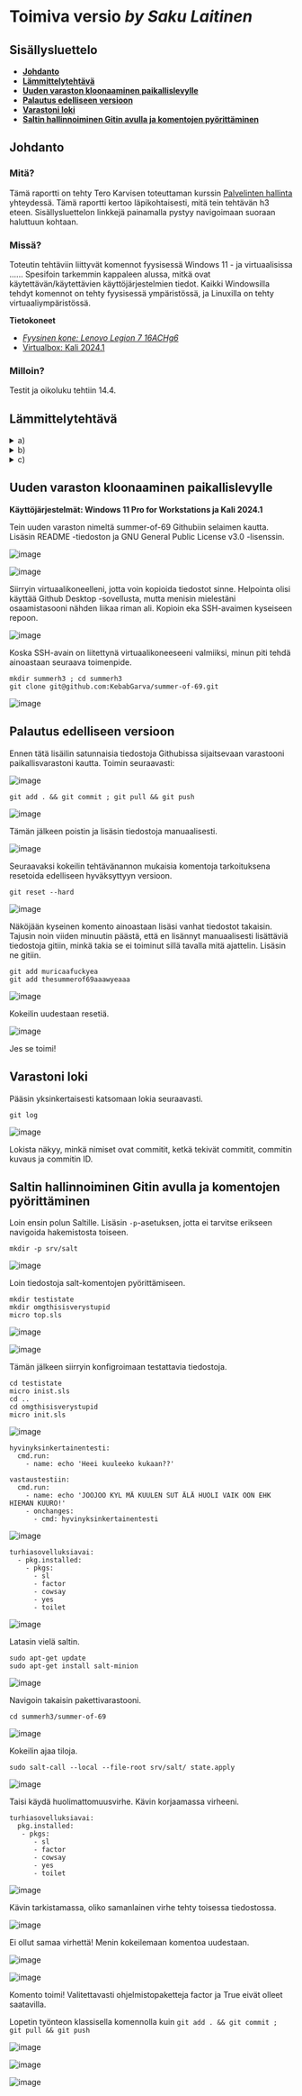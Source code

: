 # Toimiva versio _by Saku Laitinen_

## Sisällysluettelo

- **[Johdanto](https://github.com/KebabGarva/Linux-palvelinten-hallinta-bgu248/blob/main/h3.md#Johdanto)**
- **[Lämmittelytehtävä](https://github.com/KebabGarva/Linux-palvelinten-hallinta-bgu248/blob/main/h3.md#Lämmittelytehtävä)**
- **[Uuden varaston kloonaaminen paikallislevylle](https://github.com/KebabGarva/Linux-palvelinten-hallinta-bgu248/blob/main/h3.md#Uuden-varaston-kloonaaminen-paikallislevylle)**
- **[Palautus edelliseen versioon](https://github.com/KebabGarva/Linux-palvelinten-hallinta-bgu248/blob/main/h3.md#Palautus-edelliseen-versioon)**
- **[Varastoni loki](https://github.com/KebabGarva/Linux-palvelinten-hallinta-bgu248/blob/main/h3.md#Varastoni-loki)**
- **[Saltin hallinnoiminen Gitin avulla ja komentojen pyörittäminen](https://github.com/KebabGarva/Linux-palvelinten-hallinta-bgu248/blob/main/h3.md#Saltin-hallinnoiminen-Gitin-avulla-ja-komentojen-pyörittäminen)**


## Johdanto

### Mitä?

Tämä raportti on tehty Tero Karvisen toteuttaman kurssin [Palvelinten hallinta](https://terokarvinen.com/2024/configuration-management-2024-spring/) yhteydessä. Tämä raportti kertoo läpikohtaisesti, mitä tein tehtävän h3 eteen. Sisällysluettelon linkkejä painamalla pystyy navigoimaan suoraan haluttuun kohtaan.

### Missä?

Toteutin tehtäviin liittyvät komennot fyysisessä Windows 11 - ja virtuaalisissa ...... Spesifoin tarkemmin kappaleen alussa, mitkä ovat käytettävän/käytettävien käyttöjärjestelmien tiedot. Kaikki Windowsilla tehdyt komennot on tehty fyysisessä ympäristössä, ja Linuxilla on tehty virtuaaliympäristössä. 

**Tietokoneet**

- [*Fyysinen kone: Lenovo Legion 7 16ACHg6*](https://nanoreview.net/en/laptop/lenovo-legion-7-2021-amd?m=c.1_g.3_r.3_s.3)
- [Virtualbox: Kali 2024.1](https://www.kali.org/get-kali/#kali-virtual-machines)

### Milloin?

Testit ja oikoluku tehtiin 14.4.

## Lämmittelytehtävä

<details>

<summary>a)</summary>

### Git pähkinänkuoressa

- Git on versionhallintaohjelma, jonka on kehittänyt Linus Torvalds.
- Eroaa muista versionhallintaohjelmista niin, että ei mitata pelkästään muutoksia vaan huomioi koko projektin yhdeksi versioksi
- Koko projektin historia ja versiot ovat tallennettuna kovalevylle.
  - Gitiä voidaan käyttää **KOKONAAN** ilman verkkkoyhteyttä
- Yksinkertaisimmillaan Gitiä käytetään seuraavasti:
  1. Tehdään tarvittavat muokkaukset työhakemistossa
  2. Valitaan haluamat tiedostot commitia varten
  3. Tehdään commit ja tarvittaessa push, jotta tallentuu oikea versio.

https://git-scm.com/book/en/v2/Getting-Started-What-is-Git%3F

</details>

<details>

  <summary>b)</summary>

  ### git add . && git commit; git pull && git push

- Tämä komentosarja on opetettu kurssilla olemaan ainoa komentosarja, jonka on muistettava gitin käytössä
- Komentosarja jakaantuu neljään komentoon ja kahteen vaiheeseen
  - git add .
    - lisää muutokset commitia varten
  - git commit
    - commitilla tehdään muutokset paikalliseen varastoon
  - git pull
    - sisällyttää etävaraston kokonaisuuden paikallisvaraston kokonaisuuteen
  - git push
    - git pull toisinpäin.
  - Ensimmäisessä vaiheessa vahvistetaan muutokset paikallisvarastoon.
  - Toisessa vaiheessa otetaan etävaraston muutokset käyttöön, ja jos se onnistuu, paikallisvaraston muutokset sisällytetään etävarastoon.

</details>

<details>

  <summary>c)</summary>

  ### Varaston terokarvinen/suolax/ historia

  - Kaikki muutokset toteutettiin saman päivän aikana
  - Kahdeksan commitia yhteensä
  - Demontroi, että omia commit-viestejä voi tehdä

https://github.com/terokarvinen/suolax/commits/main/

</details>

## Uuden varaston kloonaaminen paikallislevylle

**Käyttöjärjestelmät: Windows 11 Pro for Workstations ja Kali 2024.1**

Tein uuden varaston nimeltä summer-of-69 Githubiin selaimen kautta. Lisäsin README -tiedoston ja GNU General Public License v3.0 -lisenssin.

![image](https://github.com/KebabGarva/Linux-palvelinten-hallinta-bgu248/assets/89390996/9e987853-988c-44c7-8b7b-6c76680f1c15)

![image](https://github.com/KebabGarva/Linux-palvelinten-hallinta-bgu248/assets/89390996/6f0b07e4-e9ac-47d1-923e-b9cbe6791748)

Siirryin virtuaalikoneelleni, jotta voin kopioida tiedostot sinne. Helpointa olisi käyttää Github Desktop -sovellusta, mutta menisin mielestäni osaamistasooni nähden liikaa riman ali. Kopioin eka SSH-avaimen kyseiseen repoon.

![image](https://github.com/KebabGarva/Linux-palvelinten-hallinta-bgu248/assets/89390996/d435c92b-a0d8-421f-b375-0e24dd8cfc4e)

Koska SSH-avain on liitettynä virtuaalikoneeseeni valmiiksi, minun piti tehdä ainoastaan seuraava toimenpide.

```
mkdir summerh3 ; cd summerh3
git clone git@github.com:KebabGarva/summer-of-69.git
```
![image](https://github.com/KebabGarva/Linux-palvelinten-hallinta-bgu248/assets/89390996/73dde064-fb5b-4569-9b50-3f728c8b0b12)

## Palautus edelliseen versioon

Ennen tätä lisäilin satunnaisia tiedostoja Githubissa sijaitsevaan varastooni paikallisvarastoni kautta. Toimin seuraavasti:

![image](https://github.com/KebabGarva/Linux-palvelinten-hallinta-bgu248/assets/89390996/06222e9c-8ad9-4c67-b9a0-deed4754c32e)

```
git add . && git commit ; git pull && git push
```

![image](https://github.com/KebabGarva/Linux-palvelinten-hallinta-bgu248/assets/89390996/e717f8af-a947-4542-b611-1b5c4dd62a87)

Tämän jälkeen poistin ja lisäsin tiedostoja manuaalisesti.

![image](https://github.com/KebabGarva/Linux-palvelinten-hallinta-bgu248/assets/89390996/04733f52-1106-459e-8a2d-44908880ff16)

Seuraavaksi kokeilin tehtävänannon mukaisia komentoja tarkoituksena resetoida edelliseen hyväksyttyyn versioon.

```
git reset --hard
```

![image](https://github.com/KebabGarva/Linux-palvelinten-hallinta-bgu248/assets/89390996/437ce868-94ab-45c4-839c-8a515345bfac)

Näköjään kyseinen komento ainoastaan lisäsi vanhat tiedostot takaisin. Tajusin noin viiden minuutin päästä, että en lisännyt manuaalisesti lisättäviä tiedostoja gitiin, minkä takia se ei toiminut sillä tavalla mitä ajattelin. Lisäsin ne gitiin.

```
git add muricaafuckyea
git add thesummerof69aaawyeaaa
```
![image](https://github.com/KebabGarva/Linux-palvelinten-hallinta-bgu248/assets/89390996/4c7bed4d-f4c5-40b2-b728-a8095eb70df1)

Kokeilin uudestaan resetiä.

![image](https://github.com/KebabGarva/Linux-palvelinten-hallinta-bgu248/assets/89390996/d878e1f9-993e-45f5-8290-03f09c340734)

Jes se toimi!

## Varastoni loki

Pääsin yksinkertaisesti katsomaan lokia seuraavasti.

```
git log
```

![image](https://github.com/KebabGarva/Linux-palvelinten-hallinta-bgu248/assets/89390996/04aa859b-2a2d-4340-9d5d-792ce1359102)

Lokista näkyy, minkä nimiset ovat commitit, ketkä tekivät commitit, commitin kuvaus ja commitin ID. 

## Saltin hallinnoiminen Gitin avulla ja komentojen pyörittäminen

Loin ensin polun Saltille. Lisäsin `-p`-asetuksen, jotta ei tarvitse erikseen navigoida hakemistosta toiseen.

```
mkdir -p srv/salt
```
![image](https://github.com/KebabGarva/Linux-palvelinten-hallinta-bgu248/assets/89390996/ca438fdf-6419-49bc-ac99-0c0e24b38119)

Loin tiedostoja salt-komentojen pyörittämiseen.

```
mkdir testistate
mkdir omgthisisverystupid
micro top.sls
```

![image](https://github.com/KebabGarva/Linux-palvelinten-hallinta-bgu248/assets/89390996/c094abd6-b444-4f4b-bb31-c5d58689272b)

![image](https://github.com/KebabGarva/Linux-palvelinten-hallinta-bgu248/assets/89390996/65a9477b-c229-45ab-a6db-0a51db0d4d13)

Tämän jälkeen siirryin konfigroimaan testattavia tiedostoja.

```
cd testistate
micro inist.sls
cd ..
cd omgthisisverystupid
micro init.sls
```

![image](https://github.com/KebabGarva/Linux-palvelinten-hallinta-bgu248/assets/89390996/f30e329b-bd70-4694-addc-04fae77028fb)

```
hyvinyksinkertainentesti:
  cmd.run:
    - name: echo 'Heei kuuleeko kukaan??'

vastaustestiin:
  cmd.run:
    - name: echo 'JOOJOO KYL MÄ KUULEN SUT ÄLÄ HUOLI VAIK OON EHK HIEMAN KUURO!'
    - onchanges:
      - cmd: hyvinyksinkertainentesti
````

![image](https://github.com/KebabGarva/Linux-palvelinten-hallinta-bgu248/assets/89390996/90a77edd-c712-4efb-9dfd-8c27d1533839)

```
turhiasovelluksiavai:
  - pkg.installed:
    - pkgs:
      - sl
      - factor
      - cowsay
      - yes
      - toilet
```

![image](https://github.com/KebabGarva/Linux-palvelinten-hallinta-bgu248/assets/89390996/afa15e97-e9eb-4e6e-a5bd-35895c9156a3)

Latasin vielä saltin.

```
sudo apt-get update
sudo apt-get install salt-minion
```

![image](https://github.com/KebabGarva/Linux-palvelinten-hallinta-bgu248/assets/89390996/1a2d2cbc-701d-44db-a3d5-837619d88ef4)

Navigoin takaisin pakettivarastooni.

```
cd summerh3/summer-of-69
```

![image](https://github.com/KebabGarva/Linux-palvelinten-hallinta-bgu248/assets/89390996/c30c68dc-e73a-498a-aef1-093faca866d0)

Kokeilin ajaa tiloja.

```
sudo salt-call --local --file-root srv/salt/ state.apply
```

![image](https://github.com/KebabGarva/Linux-palvelinten-hallinta-bgu248/assets/89390996/56b8a665-2c70-4e07-a72e-13f64c51ac6c)

Taisi käydä huolimattomuusvirhe. Kävin korjaamassa virheeni.

```
turhiasovelluksiavai:
  pkg.installed:
   - pkgs:
      - sl
      - factor
      - cowsay
      - yes
      - toilet
```

![image](https://github.com/KebabGarva/Linux-palvelinten-hallinta-bgu248/assets/89390996/bdd52ddd-47ce-4fcb-9ed6-8c47ba9fc8ec)

Kävin tarkistamassa, oliko samanlainen virhe tehty toisessa tiedostossa.

![image](https://github.com/KebabGarva/Linux-palvelinten-hallinta-bgu248/assets/89390996/5d228082-1b79-460b-b2ab-232de474aa62)

Ei ollut samaa virhettä! Menin kokeilemaan komentoa uudestaan.

![image](https://github.com/KebabGarva/Linux-palvelinten-hallinta-bgu248/assets/89390996/e1f51a86-2d1e-49b4-91bc-84dfa321cf53)


![image](https://github.com/KebabGarva/Linux-palvelinten-hallinta-bgu248/assets/89390996/da25e917-4c97-4386-9667-47f0513d1683)

Komento toimi! Valitettavasti ohjelmistopaketteja factor ja True eivät olleet saatavilla. 

Lopetin työnteon klassisella komennolla kuin `git add . && git commit ; git pull && git push`

![image](https://github.com/KebabGarva/Linux-palvelinten-hallinta-bgu248/assets/89390996/92800f61-ded1-4ed4-90da-429b4c3184fe)

![image](https://github.com/KebabGarva/Linux-palvelinten-hallinta-bgu248/assets/89390996/10fdf928-557b-4db5-9bb4-d64adfecd9dd)

![image](https://github.com/KebabGarva/Linux-palvelinten-hallinta-bgu248/assets/89390996/697ebda7-931e-4f8a-8214-194f9c7c1c48)



